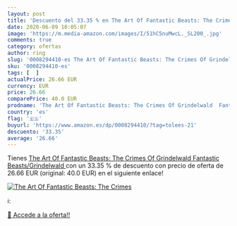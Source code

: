 ```yaml
---
layout: post
title: 'Descuento del 33.35 % en The Art Of Fantastic Beasts: The Crimes '
date: 2020-06-09 10:05:07
image: 'https://m.media-amazon.com/images/I/51hC5nuMwcL._SL200_.jpg'
comments: true
category: ofertas
author: ring
slug: '0008294410-es The Art Of Fantastic Beasts: The Crimes Of Grindelwald...'
sku: '0008294410-es'
tags: [  ]
actualPrice: 26.66 EUR
currency: EUR
price: 26.66
comparePrice: 40.0 EUR
prodname: 'The Art Of Fantastic Beasts: The Crimes Of Grindelwald  Fantastic Beasts/Grindelwald '
country: 'es'
flag: '🇪🇸'
buyurl: 'https://www.amazon.es/dp/0008294410/?tag=tolees-21'
descuento: '33.35'
average: '26.66'
---
```


Tienes [The Art Of Fantastic Beasts: The Crimes Of Grindelwald  Fantastic Beasts/Grindelwald ](https://www.amazon.es/dp/0008294410/?tag=tolees-21) con un 33.35 % de descuento con precio de oferta de 26.66 EUR (original: 40.0 EUR) en el siguiente enlace!

[![The Art Of Fantastic Beasts: The Crimes ](https://m.media-amazon.com/images/I/51hC5nuMwcL._SL200_.jpg)](https://www.amazon.es/dp/0008294410/?tag=tolees-21)

ℹ️:


[🛒 Accede a la oferta!!](https://www.amazon.es/dp/0008294410/?tag=tolees-21)
